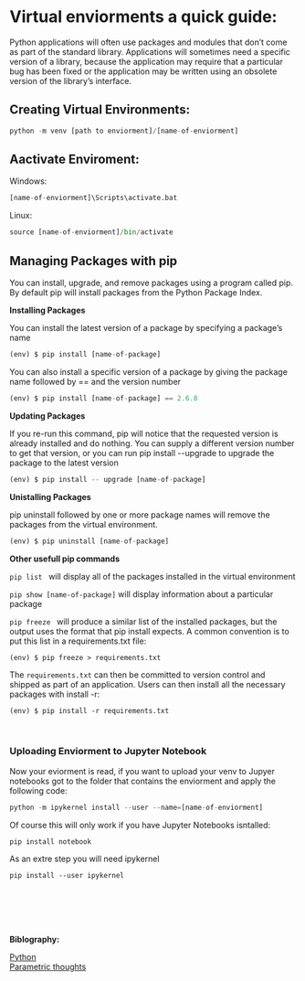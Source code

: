 # Virtual enviorments a quick guide:

Python applications will often use packages and modules that don’t come as part of the standard library. Applications will sometimes need a specific version of a library, because the application may require that a particular bug has been fixed or the application may be written using an obsolete version of the library’s interface.

## Creating Virtual Environments:
``` python
python -m venv [path to enviorment]/[name-of-enviorment]
````
## Aactivate Enviroment:

Windows:
``` python
[name-of-enviorment]\Scripts\activate.bat
````
Linux:
``` python
source [name-of-enviorment]/bin/activate
```

##  Managing Packages with pip
You can install, upgrade, and remove packages using a program called pip. By default pip will install packages from the Python Package Index.

**Installing Packages**

You can install the latest version of a package by specifying a package’s name
``` python
(env) $ pip install [name-of-package]
``` 

You can also install a specific version of a package by giving the package name followed by == and the version number
``` python
(env) $ pip install [name-of-package] == 2.6.0
``` 

**Updating Packages**

If you re-run this command, pip will notice that the requested version is already installed and do nothing. You can supply a different version number to get that version, or you can run pip install --upgrade to upgrade the package to the latest version

``` python
(env) $ pip install -- upgrade [name-of-package] 
``` 
**Unistalling  Packages**

pip uninstall followed by one or more package names will remove the packages from the virtual environment.

``` python
(env) $ pip uninstall [name-of-package] 
``` 

**Other usefull pip commands**

```pip list ``` will display all of the packages installed in the virtual environment

``` pip show [name-of-package] ``` will display information about a particular package

```pip freeze ``` will produce a similar list of the installed packages, but the output uses the format that pip install expects. A common convention is to put this list in a requirements.txt file:

 ```
(env) $ pip freeze > requirements.txt
```

The ```requirements.txt``` can then be committed to version control and shipped as part of an application. Users can then install all the necessary packages with install -r:

```
(env) $ pip install -r requirements.txt
```

<br>

### Uploading Enviorment to Jupyter Notebook
Now your eviorment is read, if you want to upload your venv to Jupyer notebooks got to the folder that contains the enviorment and apply the following code:
``` python
python -m ipykernel install --user --name=[name-of-enviorment]
```

Of course this will only work if you have Jupyter Notebooks isntalled:
```
pip install notebook
````

As an extre step you will need ipykernel 

```
pip install --user ipykernel
```
<br>
<br>
<br>
<br>

**Biblography:**

[Python](https://docs.python.org/3/tutorial/venv.html)
<br>
[Parametric thoughts](https://janakiev.com/blog/jupyter-virtual-envs/)

